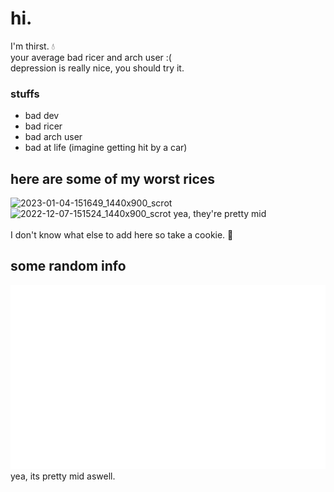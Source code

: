 # hi.
I'm thirst. 💧<br>
your average bad ricer and arch user :( <br>
depression is really nice, you should try it. <br>

### stuffs 
 - bad dev 
 - bad ricer
 - bad arch user
 - bad at life (imagine getting hit by a car)

## here are some of my worst rices
![2023-01-04-151649_1440x900_scrot](https://user-images.githubusercontent.com/118438453/210741770-cd5fd3c8-f7af-4ea5-b7fc-9ff43948767e.png)
![2022-12-07-151524_1440x900_scrot](https://user-images.githubusercontent.com/118438453/210741975-2d100227-c999-4d24-ae20-a4ed5a22eec4.png)
yea, they're pretty mid <br>
<br>
I don't know what else to add here so take a cookie.
🍪

## some random info
![](https://raw.githubusercontent.com/frapdotbmp/github-stats/master/generated/overview.svg#gh-dark-mode-only)
yea, its pretty mid aswell.
